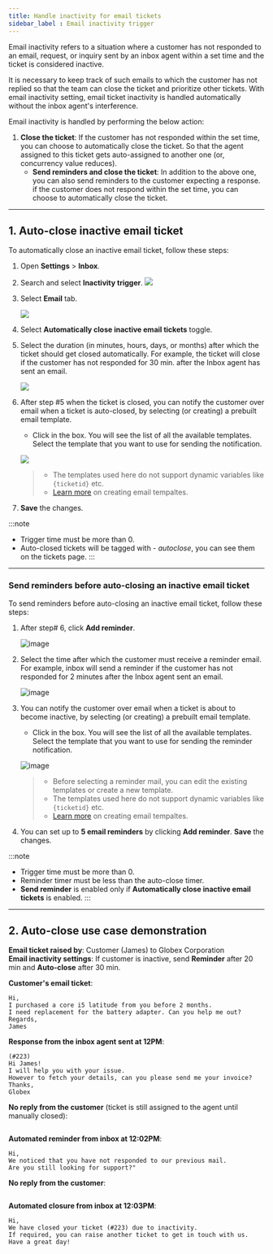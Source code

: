 ```yaml
---
title: Handle inactivity for email tickets
sidebar_label : Email inactivity trigger
---
```


Email inactivity refers to a situation where a customer has not responded to an email, request, or inquiry  sent by an inbox agent within a set time and the ticket is considered inactive. 

It is necessary to keep track of such emails to which the customer has not replied so that the team can close the ticket and prioritize other tickets. 
With email inactivity setting, email ticket inactivity is handled automatically without the inbox agent's interference. 

Email inactivity is handled by performing the below action: 
1. **Close the ticket**: If the customer has not responded within the set time, you can choose to automatically close the ticket. So that the agent assigned to this ticket gets auto-assigned to another one (or, concurrency value reduces).
    - **Send reminders and close the ticket**: In addition to the above one, you can also send reminders to the customer expecting a response. if the customer does not respond within the set time, you can choose to automatically close the ticket.

----

## 1. Auto-close inactive email ticket


To automatically close an inactive email ticket, follow these steps: 

1. Open **Settings** > **Inbox**. 
2. Search and select **Inactivity trigger**. 
    ![](https://imgur.com/6fBi9ro.png)

3. Select **Email** tab.    
 
    ![](https://i.imgur.com/RrqV6jB.png)
    
4. Select **Automatically close inactive email tickets** toggle. 
5. Select the duration (in minutes, hours, days, or months) after which the ticket should get closed automatically. For example, the ticket will close if the customer has not responded for 30 min. after the Inbox agent has sent an email.

    ![](https://i.imgur.com/bwMSFGO.png)
    
6. After step #5 when the ticket is closed, you can notify the customer over email when a ticket is auto-closed, by selecting (or creating) a prebuilt email template. 
    - Click in the box. You will see the list of all the available templates. Select the template that you want to use for sending the notification.

    ![](https://i.imgur.com/v2KjiDa.png)
    
    > - The templates used here do not support dynamic variables like `{ticketid}` etc. 
    > - [Learn more](https://docs.yellow.ai/docs/platform_concepts/inbox/inbox-settings/productivitytools/emailtempalte) on creating email tempaltes. 
7. **Save** the changes. 

:::note
- Trigger time must be more than 0. 
- Auto-closed tickets will be tagged with - *autoclose*, you can see them on the tickets page.
:::

-----

### Send reminders before auto-closing an inactive email ticket

To send reminders before auto-closing an inactive email ticket, follow these steps: 

1. After step# 6, click **Add reminder**. 

    ![image](https://imgur.com/TARXga8.png)

2. Select the time after which the customer must receive a reminder email. For example, inbox will send a reminder if the customer has not responded for 2 minutes after the Inbox agent sent an email. 

    ![image](https://imgur.com/iX0gyj2.png)

3. You can notify the customer over email when a ticket is about to become inactive, by selecting (or creating) a prebuilt email template. 

    - Click in the box. You will see the list of all the available templates. Select the template that you want to use for sending the reminder notification.

    ![image](https://imgur.com/PCwYbcq.png)
    
    > - Before selecting a reminder mail, you can edit the existing templates or create a new template. 
    >  - The templates used here do not support dynamic variables like `{ticketid}` etc. 
    > - [Learn more](https://docs.yellow.ai/docs/platform_concepts/inbox/inbox-settings/productivitytools/emailtempalte) on creating email tempaltes. 

4. You can set up to **5 email reminders** by clicking **Add reminder**. **Save** the changes. 

:::note
- Trigger time must be more than 0. 
- Reminder timer must be less than the auto-close timer.
- **Send reminder** is enabled only if **Automatically close inactive email tickets** is enabled. 
:::

-----

## 2. Auto-close use case demonstration

**Email ticket raised by**: Customer (James) to Globex Corporation           
**Email inactivity settings**: If customer is inactive, send **Reminder** after 20 min and **Auto-close** after 30 min.     


**Customer's email ticket**:

```
Hi, 
I purchased a core i5 latitude from you before 2 months. 
I need replacement for the battery adapter. Can you help me out? 
Regards, 
James
```
**Response from the inbox agent sent at 12PM**:

```
(#223)
Hi James! 
I will help you with your issue. 
However to fetch your details, can you please send me your invoice?
Thanks, 
Globex
```

**No reply from the customer** (ticket is still assigned to the agent until manually closed):
```
```


**Automated reminder from inbox at 12:02PM**:

```
Hi, 
We noticed that you have not responded to our previous mail. 
Are you still looking for support?"
```

**No reply from the customer**:

```
```

**Automated closure from inbox at 12:03PM**:

```
Hi, 
We have closed your ticket (#223) due to inactivity. 
If required, you can raise another ticket to get in touch with us. 
Have a great day!
```


